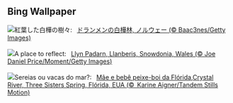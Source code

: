 ## Bing Wallpaper
![](https://www.bing.com/th?id=OHR.NorwayBirch_JA-JP0530837645_UHD.jpg&w=1000)紅葉した白樺の樹々:&nbsp;&ensp;[ドランメンの白樺林, ノルウェー (© Baac3nes/Getty Images)](https://www.bing.com/th?id=OHR.NorwayBirch_JA-JP0530837645_UHD.jpg)
<br><br/>
![](https://www.bing.com/th?id=OHR.LlanberisSnowdoniaSunset_EN-GB2196204197_UHD.jpg&w=1000)A place to reflect:&nbsp;&ensp;[Llyn Padarn, Llanberis, Snowdonia, Wales (© Joe Daniel Price/Moment/Getty Images)](https://www.bing.com/th?id=OHR.LlanberisSnowdoniaSunset_EN-GB2196204197_UHD.jpg)
<br><br/>
![](https://www.bing.com/th?id=OHR.ManateeMama_PT-BR7962381210_UHD.jpg&w=1000)Sereias ou vacas do mar?:&nbsp;&ensp;[Mãe e bebê peixe-boi da Flórida,Crystal River, Three Sisters Spring, Flórida, EUA (©  Karine Aigner/Tandem Stills Motion)](https://www.bing.com/th?id=OHR.ManateeMama_PT-BR7962381210_UHD.jpg)
<br><br/>
